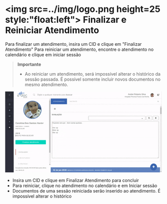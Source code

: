 # <img src=../img/logo.png height=25 style:"float:left"> Finalizar e Reiniciar Atendimento

Para finalizar um atendimento, insira um CID e clique em "Finalizar Atendimento"
Para reiniciar um atendimento, encontre o atendimento no calendário e clique em iniciar sessão

> **Importante**
> * Ao reiniciar um atendimento, será impossível alterar o histórico da sessão passada. É possível somente incluir novos documentos no mesmo atendimento.

<div class="left-float-framme framme70">
	<img src="../img/atendimento/reiniciar_sessao.gif">
</div>

<div class="right-float-framme framme28">
	<ul>
		<li>Insira um CID e clique em Finalizar Atendimento para concluir </li>
		<li>Para reiniciar, clique no atendimento no calendário e em Iniciar sessão</li>
		<li>Documentos de uma sessão reiniciada serão inserido ao atendimento. É impossível alterar o histórico</li>
	</ul>
</div> 

<div style="clear: left; margin-bottom: 20px"></div>
